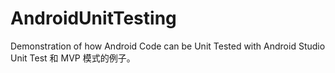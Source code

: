 # AndroidUnitTesting
Demonstration of how Android Code can be Unit Tested with Android Studio
Unit Test 和 MVP 模式的例子。
